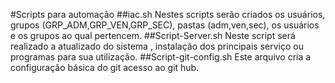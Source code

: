 #Scripts para automação 
##iac.sh
Nestes scripts serão criados os usuários, grupos (GRP_ADM,GRP_VEN,GRP_SEC), pastas (adm,ven,sec), os usuários e os grupos ao qual pertencem.
##Script-Server.sh
Neste script será realizado a atualizado do sistema , instalação dos principais serviço ou programas para sua utilização.
##Script-git-config.sh
Este arquivo cria a configuração básica do git acesso ao git hub.

